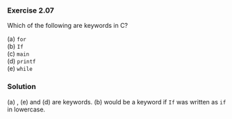 ### Exercise 2.07
Which of the following are keywords in C?

(a) `for`  
(b) `If`  
(c) `main`  
(d) `printf`  
(e) `while`

### Solution
(a) , (e) and (d) are keywords. (b) would be a keyword if `If` was written as `if` in lowercase.
